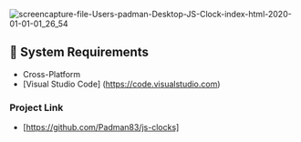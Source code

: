 ![screencapture-file-Users-padman-Desktop-JS-Clock-index-html-2020-01-01-01_26_54](https://user-images.githubusercontent.com/45048950/71676579-8b742380-2dbb-11ea-958c-c6a400490478.png)

## 🧰 System Requirements

* Cross-Platform
* [Visual Studio Code] (https://code.visualstudio.com)

### Project Link

* [https://github.com/Padman83/js-clocks]
